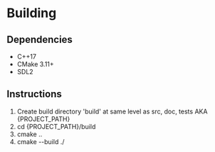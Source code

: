 
# Building
## Dependencies
* C++17
* CMake 3.11+
* SDL2

## Instructions
1. Create build directory 'build' at same level as src, doc, tests AKA {PROJECT_PATH}
2. cd {PROJECT_PATH}/build
3. cmake ..
4. cmake --build ./